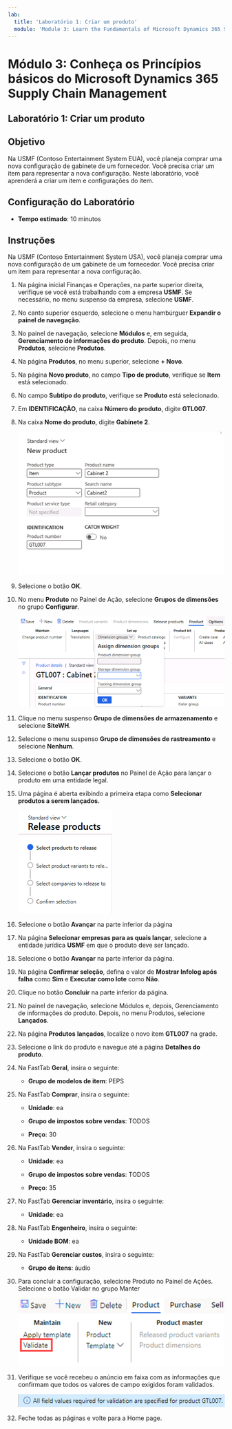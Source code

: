 ```yaml
---
lab:
  title: 'Laboratório 1: Criar um produto'
  module: 'Module 3: Learn the Fundamentals of Microsoft Dynamics 365 Supply Chain Management'
---
```


# Módulo 3: Conheça os Princípios básicos do Microsoft Dynamics 365 Supply Chain Management

## Laboratório 1: Criar um produto

## Objetivo

Na USMF (Contoso Entertainment System EUA), você planeja comprar uma nova configuração de gabinete de um fornecedor. Você precisa criar um item para representar a nova configuração. Neste laboratório, você aprenderá a criar um item e configurações do item.

## Configuração do Laboratório

   - **Tempo estimado**: 10 minutos

## Instruções

Na USMF (Contoso Entertainment System USA), você planeja comprar uma nova configuração de um gabinete de um fornecedor. Você precisa criar um item para representar a nova configuração.

1.  Na página inicial Finanças e Operações, na parte superior direita, verifique se você está trabalhando com a empresa **USMF**. Se necessário, no menu suspenso da empresa, selecione **USMF**.

2.  No canto superior esquerdo, selecione o menu hambúrguer **Expandir o painel de navegação**.

3.  No painel de navegação, selecione **Módulos** e, em seguida, **Gerenciamento de informações do produto**. Depois, no menu **Produtos**, selecione **Produtos**.

4.  Na página **Produtos**, no menu superior, selecione **+ Novo**.

5.  Na página **Novo produto**, no campo **Tipo de produto**, verifique se **Item** está selecionado.

6.  No campo **Subtipo do produto**, verifique se **Produto** está selecionado.

7.  Em **IDENTIFICAÇÃO**, na caixa **Número do produto**, digite **GTL007**.

8.  Na caixa **Nome do produto**, digite **Gabinete 2**.

    ![A captura de tela mostra a exibição padrão da nova página de criação de produto.](./media/03-learn-the-fundamentals-of-dynamics-365-supply-chain-management-07.png)

9.  Selecione o botão **OK**.

10. No menu **Produto** no Painel de Ação, selecione **Grupos de dimensões** no grupo **Configurar**.

    ![A captura de tela descreve a opção de configuração no menu do produto, em que os diferentes detalhes do grupo de dimensões podem ser adicionados.](./media/03-learn-the-fundamentals-of-dynamics-365-supply-chain-management-08.png)

11. Clique no menu suspenso **Grupo de dimensões de armazenamento** e selecione **SiteWH**.

12. Selecione o menu suspenso **Grupo de dimensões de rastreamento** e selecione **Nenhum**.

13. Selecione o botão **OK**.

14. Selecione o botão **Lançar produtos** no Painel de Ação para lançar o produto em uma entidade legal.

15. Uma página é aberta exibindo a primeira etapa como **Selecionar produtos a serem lançados.**

    ![A captura de tela mostra a exibição padrão da página de produtos de lançamento.](./media/03-learn-the-fundamentals-of-dynamics-365-supply-chain-management-09.png)

16. Selecione o botão **Avançar** na parte inferior da página

17. Na página **Selecionar empresas para as quais lançar**, selecione a entidade jurídica **USMF** em que o produto deve ser lançado.

18. Selecione o botão **Avançar** na parte inferior da página.

19. Na página **Confirmar seleção**, defina o valor de **Mostrar Infolog após falha** como **Sim** e **Executar como lote** como **Não**.

20. Clique no botão **Concluir** na parte inferior da página.

21. No painel de navegação, selecione Módulos e, depois, Gerenciamento de informações do produto. Depois, no menu Produtos, selecione **Lançados**.

22. Na página **Produtos** **lançados**, localize o novo item **GTL007** na grade. 

23. Selecione o link do produto e navegue até a página **Detalhes do produto**.

24. Na FastTab **Geral**, insira o seguinte:

    - **Grupo de modelos de item**: PEPS

25. Na FastTab **Comprar**, insira o seguinte:

    - **Unidade**: ea

    - **Grupo de impostos sobre vendas**: TODOS

    - **Preço**: 30

26. Na FastTab **Vender**, insira o seguinte:

    - **Unidade**: ea

    - **Grupo de impostos sobre vendas**: TODOS

    - **Preço**: 35

27. No FastTab **Gerenciar inventário**, insira o seguinte:

    - **Unidade**: ea

28. Na FastTab **Engenheiro**, insira o seguinte:

    - **Unidade BOM**: ea

29. Na FastTab **Gerenciar custos**, insira o seguinte:

    - **Grupo de itens**: áudio

30. Para concluir a configuração, selecione Produto no Painel de Ações. Selecione o botão Validar no grupo Manter

    ![A captura de tela mostra o grupo Manter no botão Produto no painel de ações. O botão Validar no grupo Manter está selecionado.](./media/03-learn-the-fundamentals-of-dynamics-365-supply-chain-management-10.png)

31. Verifique se você recebeu o anúncio em faixa com as informações que confirmam que todos os valores de campo exigidos foram validados.

    ![A captura de tela representa o anúncio em faixa com as informações que confirmam que todos os valores de campo exigidos foram validados. ](./media/03-learn-the-fundamentals-of-dynamics-365-supply-chain-management-11.png)

32. Feche todas as páginas e volte para a Home page.
